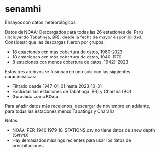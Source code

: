 # senamhi
Ensayos con datos meteorológicos

Datos de NOAA:
Descargados para todas las 26 estaciones del Perú (incluyendo Tabatinga, BR), desde la fecha de mayor disponibilidad. Considerar que las descargas fueron por grupos:
 - 18 estaciones con más cobertura de datos, 1980-2023
 - 18 estaciones con más cobertura de datos, 1946-1979
 - 8 estaciones con menos cobertura de datos, 1942?-2023
 
Estos tres archivos se fusionan en uno solo con las siguientes características:
 - Filtrado desde 1947-01-01 hasta 2023-10-31
 - Excluidas las estaciones de Tabatinga (BR) y Charaña (BO)
 - Guradado como RData
 
 Para añadir datos más receientes, descargar de noviembre en adelante, para todas las estaciones menos Tabatinga y Charaña
 
 
 Notas:
 - NOAA_PER_1940_1979_18_STATIONS.csv no tiene datos de snow depth (SNWD)
 - Hay demasiados missings recientes para usar los datos de precipitaciones